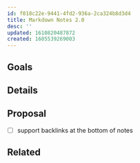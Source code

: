 ```yaml
---
id: f018c22e-9441-4fd2-936a-2ca324b8d3d4
title: Markdown Notes 2.0
desc: ''
updated: 1610820487872
created: 1605539269003
---
```

## Goals

## Details

## Proposal

- [ ] support backlinks at the bottom of notes

## Related

